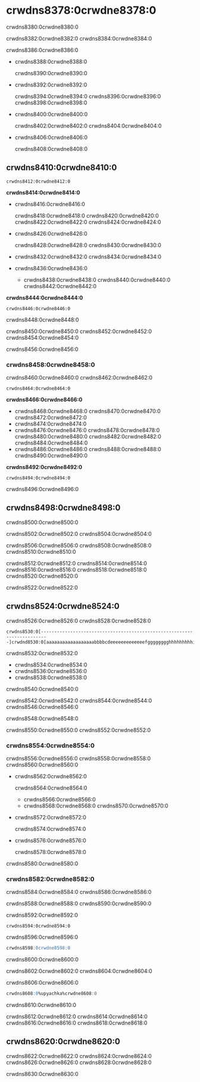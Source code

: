 <a name="table_engines-mergetree"></a>

# crwdns8378:0crwdne8378:0

crwdns8380:0crwdne8380:0

crwdns8382:0crwdne8382:0 crwdns8384:0crwdne8384:0

crwdns8386:0crwdne8386:0

- crwdns8388:0crwdne8388:0
    
    crwdns8390:0crwdne8390:0

- crwdns8392:0crwdne8392:0
    
    crwdns8394:0crwdne8394:0 crwdns8396:0crwdne8396:0 crwdns8398:0crwdne8398:0

- crwdns8400:0crwdne8400:0
    
    crwdns8402:0crwdne8402:0 crwdns8404:0crwdne8404:0

- crwdns8406:0crwdne8406:0
    
    crwdns8408:0crwdne8408:0

## crwdns8410:0crwdne8410:0

    crwdns8412:0crwdne8412:0
    

**crwdns8414:0crwdne8414:0**

- crwdns8416:0crwdne8416:0
    
    crwdns8418:0crwdne8418:0 crwdns8420:0crwdne8420:0 crwdns8422:0crwdne8422:0 crwdns8424:0crwdne8424:0

- crwdns8426:0crwdne8426:0
    
    crwdns8428:0crwdne8428:0 crwdns8430:0crwdne8430:0

- crwdns8432:0crwdne8432:0 crwdns8434:0crwdne8434:0

- crwdns8436:0crwdne8436:0
    
    - crwdns8438:0crwdne8438:0 crwdns8440:0crwdne8440:0 crwdns8442:0crwdne8442:0

**crwdns8444:0crwdne8444:0**

    crwdns8446:0crwdne8446:0
    

crwdns8448:0crwdne8448:0

crwdns8450:0crwdne8450:0 crwdns8452:0crwdne8452:0 crwdns8454:0crwdne8454:0

crwdns8456:0crwdne8456:0

### crwdns8458:0crwdne8458:0

crwdns8460:0crwdne8460:0 crwdns8462:0crwdne8462:0

    crwdns8464:0crwdne8464:0
    

**crwdns8466:0crwdne8466:0**

- crwdns8468:0crwdne8468:0 crwdns8470:0crwdne8470:0 crwdns8472:0crwdne8472:0
- crwdns8474:0crwdne8474:0
- crwdns8476:0crwdne8476:0 crwdns8478:0crwdne8478:0 crwdns8480:0crwdne8480:0 crwdns8482:0crwdne8482:0 crwdns8484:0crwdne8484:0
- crwdns8486:0crwdne8486:0 crwdns8488:0crwdne8488:0 crwdns8490:0crwdne8490:0

**crwdns8492:0crwdne8492:0**

    crwdns8494:0crwdne8494:0
    

crwdns8496:0crwdne8496:0

## crwdns8498:0crwdne8498:0

crwdns8500:0crwdne8500:0

crwdns8502:0crwdne8502:0 crwdns8504:0crwdne8504:0

crwdns8506:0crwdne8506:0 crwdns8508:0crwdne8508:0 crwdns8510:0crwdne8510:0

crwdns8512:0crwdne8512:0 crwdns8514:0crwdne8514:0 crwdns8516:0crwdne8516:0 crwdns8518:0crwdne8518:0 crwdns8520:0crwdne8520:0

crwdns8522:0crwdne8522:0

## crwdns8524:0crwdne8524:0

crwdns8526:0crwdne8526:0 crwdns8528:0crwdne8528:0

    crwdns8530:0[-------------------------------------------------------------------------]crwdnd8530:0[aaaaaaaaaaaaaaaaaabbbbcdeeeeeeeeeeeeefgggggggghhhhhhhhhiiiiiiiiikllllllll]crwdnd8530:0[1111111222222233331233211111222222333211111112122222223111112223311122333]crwdne8530:0
    

crwdns8532:0crwdne8532:0

- crwdns8534:0crwdne8534:0
- crwdns8536:0crwdne8536:0
- crwdns8538:0crwdne8538:0

crwdns8540:0crwdne8540:0

crwdns8542:0crwdne8542:0 crwdns8544:0crwdne8544:0 crwdns8546:0crwdne8546:0

crwdns8548:0crwdne8548:0

crwdns8550:0crwdne8550:0 crwdns8552:0crwdne8552:0

### crwdns8554:0crwdne8554:0

crwdns8556:0crwdne8556:0 crwdns8558:0crwdne8558:0 crwdns8560:0crwdne8560:0

- crwdns8562:0crwdne8562:0
    
    crwdns8564:0crwdne8564:0
    
    - crwdns8566:0crwdne8566:0
    - crwdns8568:0crwdne8568:0 crwdns8570:0crwdne8570:0

- crwdns8572:0crwdne8572:0
    
    crwdns8574:0crwdne8574:0

- crwdns8576:0crwdne8576:0
    
    crwdns8578:0crwdne8578:0

crwdns8580:0crwdne8580:0

### crwdns8582:0crwdne8582:0

crwdns8584:0crwdne8584:0 crwdns8586:0crwdne8586:0

crwdns8588:0crwdne8588:0 crwdns8590:0crwdne8590:0

crwdns8592:0crwdne8592:0

    crwdns8594:0crwdne8594:0
    

crwdns8596:0crwdne8596:0

```sql
crwdns8598:0crwdne8598:0
```

crwdns8600:0crwdne8600:0

crwdns8602:0crwdne8602:0 crwdns8604:0crwdne8604:0

crwdns8606:0crwdne8606:0

```sql
crwdns8608:0%upyachka%crwdne8608:0
```

crwdns8610:0crwdne8610:0

crwdns8612:0crwdne8612:0 crwdns8614:0crwdne8614:0 crwdns8616:0crwdne8616:0 crwdns8618:0crwdne8618:0

## crwdns8620:0crwdne8620:0

crwdns8622:0crwdne8622:0 crwdns8624:0crwdne8624:0 crwdns8626:0crwdne8626:0 crwdns8628:0crwdne8628:0

crwdns8630:0crwdne8630:0